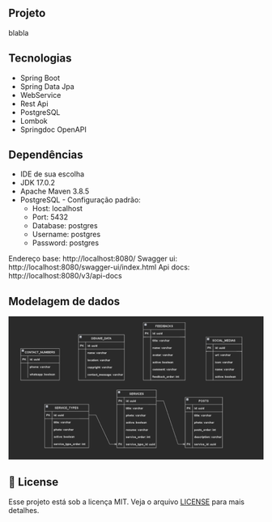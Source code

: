 ## Projeto

blabla

## Tecnologias

 - Spring Boot
 - Spring Data Jpa
 - WebService
 - Rest Api
 - PostgreSQL
 - Lombok
 - Springdoc OpenAPI

## Dependências

- IDE de sua escolha
- JDK 17.0.2
- Apache Maven 3.8.5
- PostgreSQL - Configuração padrão:
    - Host: localhost
    - Port: 5432
    - Database: postgres
    - Username: postgres
    - Password: postgres

Endereço base: http://localhost:8080/
Swagger ui: http://localhost:8080/swagger-ui/index.html
Api docs: http://localhost:8080/v3/api-docs

## Modelagem de dados

![cover](.github/Dekave-DataModeling.png)

## 📝 License

Esse projeto está sob a licença MIT. Veja o arquivo [LICENSE](./LICENSE.md) 
para mais detalhes.
